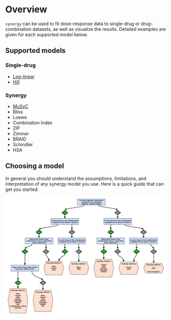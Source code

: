 Overview
========

`synergy` can be used to fit dose-response data to single-drug or drug-combination datasets, as well as visualize the results. Detailed examples are given for each supported model below.

## Supported models

### Single-drug

- [Log-linear](models/single/log_linear)
- [Hill](models/single/hill)

### Synergy

- [MuSyC](models/synergy/musyc_notebook)
- Bliss
- Loewe
- Combination Index
- ZIP
- Zimmer
- BRAID
- Schindler
- HSA

## Choosing a model

In general you should understand the assumptions, limitations, and interpretation of any synergy model you use. Here is a quick guide that can get you started:

![Choosing a synergy model](_static/synergy_flowchart.svg "Choosing a model")